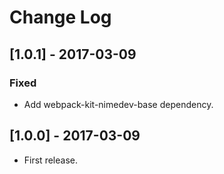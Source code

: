 # Change Log

## [1.0.1] - 2017-03-09

### Fixed

- Add webpack-kit-nimedev-base dependency.


## [1.0.0] - 2017-03-09

* First release.
